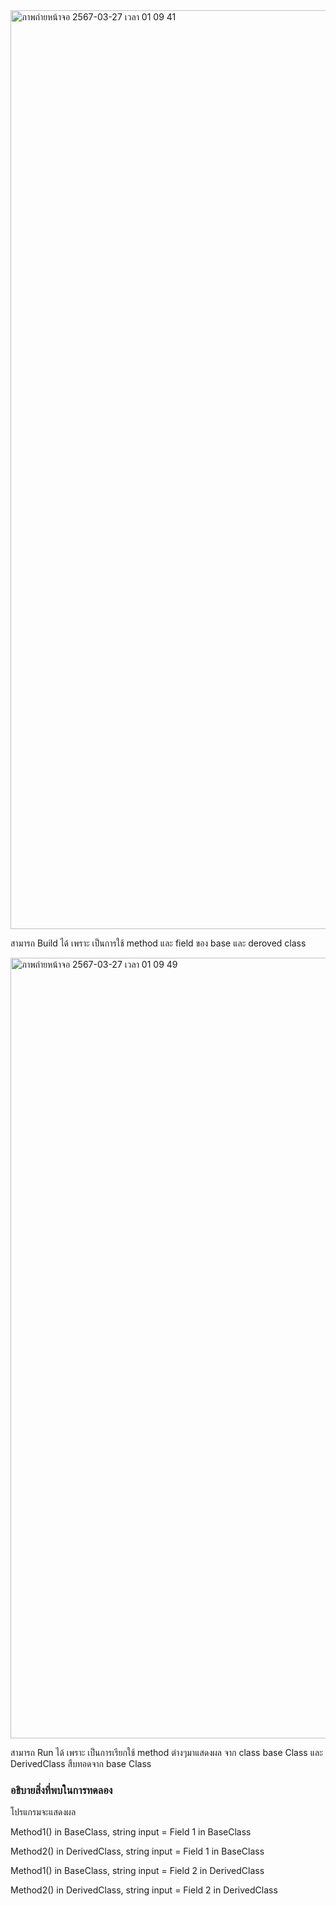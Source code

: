 <img width="1470" alt="ภาพถ่ายหน้าจอ 2567-03-27 เวลา 01 09 41" src="https://github.com/omelaweng/03376836-OOP-2566-Lab-08/assets/144561325/b49d67d5-cbab-4f88-ae89-e01179e17d47">

สามารถ Build ได้ เพราะ เป็นการใช้ method และ field ของ base และ deroved class

<img width="1249" alt="ภาพถ่ายหน้าจอ 2567-03-27 เวลา 01 09 49" src="https://github.com/omelaweng/03376836-OOP-2566-Lab-08/assets/144561325/99cefba5-13a7-4585-b39f-41debdedc8d7">

สามารถ Run ได้ เพราะ เป็นการเรียกใช้ method ต่างๆมาแสดงผล จาก class base Class และ DerivedClass สืบทอดจาก base Class
### อธิบายสิ่งที่พบในการทดลอง
โปรแกรมจะแสดงผล

Method1() in BaseClass, string input = Field 1 in BaseClass

Method2() in DerivedClass, string input = Field 1 in BaseClass

Method1() in BaseClass, string input = Field 2 in DerivedClass

Method2() in DerivedClass, string input = Field 2 in DerivedClass

